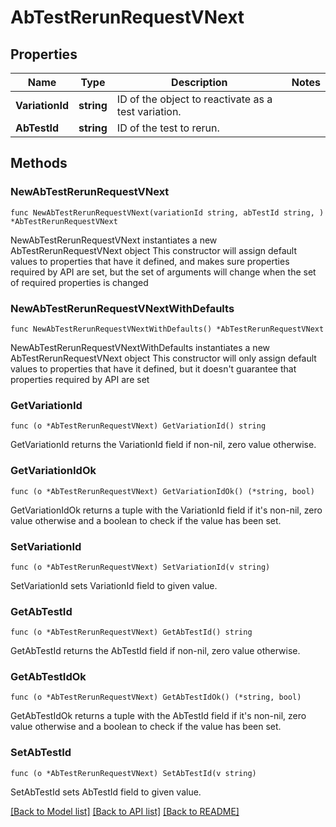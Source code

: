 # AbTestRerunRequestVNext

## Properties

Name | Type | Description | Notes
------------ | ------------- | ------------- | -------------
**VariationId** | **string** | ID of the object to reactivate as a test variation. | 
**AbTestId** | **string** | ID of the test to rerun. | 

## Methods

### NewAbTestRerunRequestVNext

`func NewAbTestRerunRequestVNext(variationId string, abTestId string, ) *AbTestRerunRequestVNext`

NewAbTestRerunRequestVNext instantiates a new AbTestRerunRequestVNext object
This constructor will assign default values to properties that have it defined,
and makes sure properties required by API are set, but the set of arguments
will change when the set of required properties is changed

### NewAbTestRerunRequestVNextWithDefaults

`func NewAbTestRerunRequestVNextWithDefaults() *AbTestRerunRequestVNext`

NewAbTestRerunRequestVNextWithDefaults instantiates a new AbTestRerunRequestVNext object
This constructor will only assign default values to properties that have it defined,
but it doesn't guarantee that properties required by API are set

### GetVariationId

`func (o *AbTestRerunRequestVNext) GetVariationId() string`

GetVariationId returns the VariationId field if non-nil, zero value otherwise.

### GetVariationIdOk

`func (o *AbTestRerunRequestVNext) GetVariationIdOk() (*string, bool)`

GetVariationIdOk returns a tuple with the VariationId field if it's non-nil, zero value otherwise
and a boolean to check if the value has been set.

### SetVariationId

`func (o *AbTestRerunRequestVNext) SetVariationId(v string)`

SetVariationId sets VariationId field to given value.


### GetAbTestId

`func (o *AbTestRerunRequestVNext) GetAbTestId() string`

GetAbTestId returns the AbTestId field if non-nil, zero value otherwise.

### GetAbTestIdOk

`func (o *AbTestRerunRequestVNext) GetAbTestIdOk() (*string, bool)`

GetAbTestIdOk returns a tuple with the AbTestId field if it's non-nil, zero value otherwise
and a boolean to check if the value has been set.

### SetAbTestId

`func (o *AbTestRerunRequestVNext) SetAbTestId(v string)`

SetAbTestId sets AbTestId field to given value.



[[Back to Model list]](../README.md#documentation-for-models) [[Back to API list]](../README.md#documentation-for-api-endpoints) [[Back to README]](../README.md)


